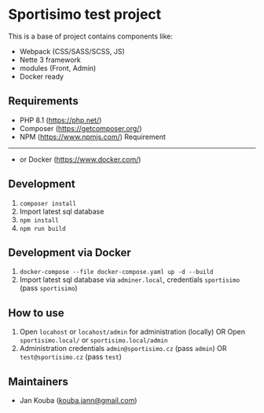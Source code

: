 Sportisimo test project
=================

This is a base of project contains components like:
- Webpack (CSS/SASS/SCSS, JS)
- Nette 3 framework
- modules (Front, Admin)
- Docker ready


Requirements
------------

- PHP 8.1 (https://php.net/)
- Composer (https://getcomposer.org/)
- NPM (https://www.npmjs.com/)
  Requirement
------------
- or Docker (https://www.docker.com/)


Development
-----------

1. `composer install`
2. Import latest sql database
3. `npm install`
4. `npm run build`

Development via Docker
-----------

1. `docker-compose --file docker-compose.yaml up -d --build`
2. Import latest sql database via `adminer.local`, credentials `sportisimo` (pass `sportisimo`)

How to use
-----------
1. Open `locahost` or `locahost/admin` for administration (locally) OR Open `sportisimo.local/` or `sportisimo.local/admin`
2. Administration credentials `admin@sportisimo.cz` (pass `admin`) OR `test@sportisimo.cz` (pass `test`)

Maintainers
----------

- Jan Kouba (kouba.jann@gmail.com)
